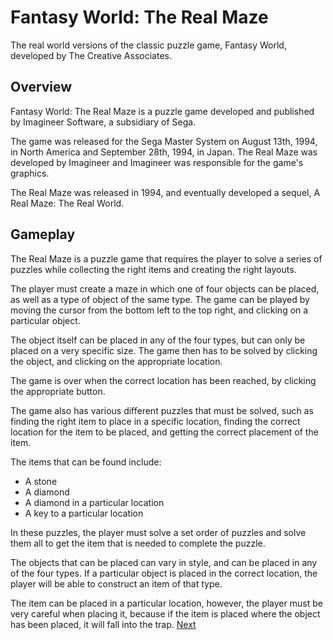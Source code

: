 # Fantasy World: The Real Maze

The real world versions of the classic puzzle game, Fantasy World, developed by The Creative Associates.

## Overview

Fantasy World: The Real Maze is a puzzle game developed and published by Imagineer Software, a subsidiary of Sega.

The game was released for the Sega Master System on August 13th, 1994, in North America and September 28th, 1994, in Japan. The Real Maze was developed by Imagineer and Imagineer was responsible for the game's graphics.

The Real Maze was released in 1994, and eventually developed a sequel, A Real Maze: The Real World.

## Gameplay

The Real Maze is a puzzle game that requires the player to solve a series of puzzles while collecting the right items and creating the right layouts.

The player must create a maze in which one of four objects can be placed, as well as a type of object of the same type. The game can be played by moving the cursor from the bottom left to the top right, and clicking on a particular object.

The object itself can be placed in any of the four types, but can only be placed on a very specific size. The game then has to be solved by clicking the object, and clicking on the appropriate location.

The game is over when the correct location has been reached, by clicking the appropriate button.

The game also has various different puzzles that must be solved, such as finding the right item to place in a specific location, finding the correct location for the item to be placed, and getting the correct placement of the item.

The items that can be found include:

*   A stone
*   A diamond
*   A diamond in a particular location
*   A key to a particular location

In these puzzles, the player must solve a set order of puzzles and solve them all to get the item that is needed to complete the puzzle.

The objects that can be placed can vary in style, and can be placed in any of the four types. If a particular object is placed in the correct location, the player will be able to construct an item of that type.

The item can be placed in a particular location, however, the player must be very careful when placing it, because if the item is placed where the object has been placed, it will fall into the trap.
[Next](5.md)